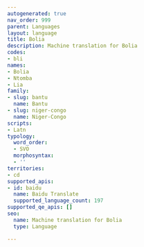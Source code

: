 ```yaml
---
autogenerated: true
nav_order: 999
parent: Languages
layout: language
title: Bolia
description: Machine translation for Bolia
codes:
- bli
names:
- Bolia
- Ntomba
- Lia
family:
- slug: bantu
  name: Bantu
- slug: niger-congo
  name: Niger-Congo
scripts:
- Latn
typology:
  word_order:
  - SVO
  morphosyntax:
  - ''
territories:
- cd
supported_apis:
- id: baidu
  name: Baidu Translate
  supported_language_count: 197
supported_qe_apis: []
seo:
  name: Machine translation for Bolia
  type: Language

---
```


